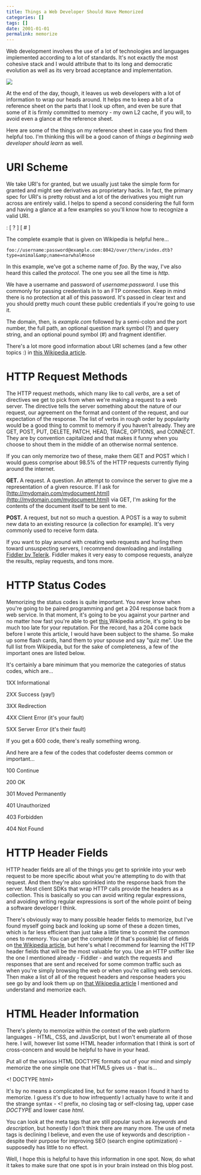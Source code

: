 ```yaml
---
title: Things a Web Developer Should Have Memorized
categories: []
tags: []
date: 2001-01-01
permalink: memorize
---
```



Web development involves the use of a lot of technologies and languages implemented according to a lot of standards. It's not exactly the most cohesive stack and I would attribute that to its long and democratic evolution as well as its very broad acceptance and implementation.
<!-- xmore -->

![](/files/memorize_01.png)

At the end of the day, though, it leaves us web developers with a lot of information to wrap our heads around. It helps me to keep a bit of a reference sheet on the parts that I look up often, and even be sure that some of it is firmly committed to memory - my own L2 cache, if you will, to avoid even a glance at the reference sheet.

Here are some of the things on my reference sheet in case you find them helpful too. I'm thinking this will be a good canon of _things a beginning web developer should learn_ as well.

# URI Scheme

We take URI's for granted, but we usually just take the simple form for granted and might see derivatives as proprietary hacks. In fact, the primary spec for URI's is pretty robust and a lot of the derivatives you might run across are entirely valid. I helps to spend a second considering the full form and having a glance at a few examples so you'll know how to recognize a valid URI.

<scheme name> : <hierarchical part> [ ? <query> ] [ # <fragment> ]

The complete example that is given on Wikipedia is helpful here...

`foo://username:password@example.com:8042/over/there/index.dtb?type=animal&amp;name=narwhal#nose`

In this example, we've got a scheme name of _foo_. By the way, I've also heard this called the _protocol_. The one you see all the time is _http_.

We have a username and password of _username:password_. I use this commonly for passing credentials in to an FTP connection. Keep in mind there is no protection at all of this password. It's passed in clear text and you should pretty much count these public credentials if you're going to use it.

The domain, then, is _example.com_ followed by a semi-colon and the port number, the full path, an optional question mark symbol (?) and query string, and an optional pound symbol (#) and fragment identifier.

There's a lot more good information about URI schemes (and a few other topics :) in [this Wikipedia article](http://en.wikipedia.org/wiki/URI_scheme).

# HTTP Request Methods

The HTTP request methods, which many like to call _verbs_, are a set of directives we get to pick from when we're making a request to a web server. The directive tells the server something about the nature of our request, our agreement on the format and content of the request, and our expectation of the response. The list of verbs in rough order by popularity would be a good thing to commit to memory if you haven't already. They are GET, POST, PUT, DELETE, PATCH, HEAD, TRACE, OPTIONS, and CONNECT. They are by convention capitalized and that makes it funny when you choose to shout them in the middle of an otherwise normal sentence.

If you can only memorize two of these, make them GET and POST which I would guess comprise about 98.5% of the HTTP requests currently flying around the internet.

**GET.** A request. A question. An attempt to convince the server to give me a representation of a given resource. If I ask for [http://mydomain.com/mydocument.html](http://mydomain.com/mydocument.html) via GET, I'm asking for the contents of the document itself to be sent to me.

**POST.** A request, but not so much a question. A POST is a way to submit new data to an existing resource (a collection for example). It's very commonly used to receive form data.

If you want to play around with creating web requests and hurling them toward unsuspecting servers, I recommend downloading and installing [Fiddler by Telerik](http://telerik.com/fiddler). Fiddler makes it very easy to compose requests, analyze the results, replay requests, and tons more.

# HTTP Status Codes

Memorizing the status codes is quite important. You never know when you're going to be paired programming and get a 204 response back from a web service. In that moment, it's going to be you against your partner and no matter how fast you're able to get [this ](http://en.wikipedia.org/wiki/List_of_HTTP_status_codes)Wikipedia article, it's going to be much too late for your reputation. For the record, has a 204 come back before I wrote this article, I would have been subject to the shame. So make up some flash cards, hand them to your spouse and say "quiz me". Use the full list from Wikipedia, but for the sake of completeness, a few of the important ones are listed below.

It's certainly a bare minimum that you memorize the categories of status codes, which are...

1XX Informational

2XX Success (yay!)

3XX Redirection

4XX Client Error (it's your fault)

5XX Server Error (it's their fault)

If you get a 600 code, there's really something wrong.

And here are a few of the codes that codefoster deems common or important...

100 Continue

200 OK

301 Moved Permanently

401 Unauthorized

403 Forbidden

404 Not Found

# HTTP Header Fields

HTTP header fields are all of the things you get to sprinkle into your web request to be more specific about what you're attempting to do with that request. And then they're also sprinkled into the response back from the server. Most client SDKs that wrap HTTP calls provide the headers as a collection. This is basically so you can avoid writing regular expressions, and avoiding writing regular expressions is sort of the whole point of being a software developer I think.

There's obviously way to many possible header fields to memorize, but I've found myself going back and looking up some of these a dozen times, which is far less efficient than just take a little time to commit the common ones to memory. You can get the complete (if that's possible) list of fields on [the Wikipedia article](http://en.wikipedia.org/wiki/List_of_HTTP_header_fields), but here's what I recommend for learning the HTTP header fields that will be the most valuable for you. Use an HTTP sniffer like the one I mentioned already - Fiddler - and watch the requests and responses that are sent and received for some common traffic such as when you're simply browsing the web or when you're calling web services. Then make a list of all of the request headers and response headers you see go by and look them up on [that Wikipedia article](http://en.wikipedia.org/wiki/List_of_HTTP_header_fields) I mentioned and understand and memorize each.

# HTML Header Information

There's plenty to memorize within the context of the web platform languages - HTML, CSS, and JavaScript, but I won't enumerate all of those here. I will, however list some HTML header information that I think is sort of cross-concern and would be helpful to have in your head.

Put all of the various HTML DOCTYPE formats out of your mind and simply memorize the one simple one that HTML5 gives us - that is...

<! DOCTYPE html>

It's by no means a complicated line, but for some reason I found it hard to memorize. I guess it's due to how infrequently I actually have to write it and the strange syntax - <! prefix, no closing tag or self-closing tag, upper case _DOCTYPE_ and lower case _html_.

You can look at the meta tags that are still popular such as _keywords_ and _description_, but honestly I don't think there are many more. The use of meta tags is declining I believe, and even the use of keywords and description - despite their purpose for improving SEO (search engine optimization) - supposedly has little to no effect.

Well, I hope this is helpful to have this information in one spot. Now, do what it takes to make sure that one spot is in your brain instead on this blog post.